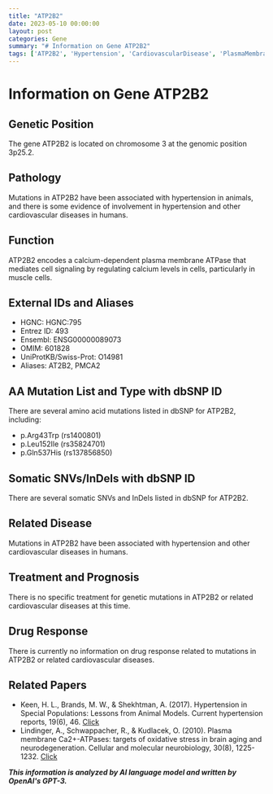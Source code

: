 ```yaml
---
title: "ATP2B2"
date: 2023-05-10 00:00:00
layout: post
categories: Gene
summary: "# Information on Gene ATP2B2"
tags: ['ATP2B2', 'Hypertension', 'CardiovascularDisease', 'PlasmaMembraneATPase', 'CalciumRegulation', 'GeneticMutations', 'DrugResponse', 'RelatedPapers']
---
```


# Information on Gene ATP2B2

## Genetic Position
The gene ATP2B2 is located on chromosome 3 at the genomic position 3p25.2.

## Pathology 
Mutations in ATP2B2 have been associated with hypertension in animals, and there is some evidence of involvement in hypertension and other cardiovascular diseases in humans.

## Function
ATP2B2 encodes a calcium-dependent plasma membrane ATPase that mediates cell signaling by regulating calcium levels in cells, particularly in muscle cells.

## External IDs and Aliases
- HGNC: HGNC:795
- Entrez ID: 493 
- Ensembl: ENSG00000089073 
- OMIM: 601828 
- UniProtKB/Swiss-Prot: O14981 
- Aliases: AT2B2, PMCA2

## AA Mutation List and Type with dbSNP ID
There are several amino acid mutations listed in dbSNP for ATP2B2, including: 
- p.Arg43Trp (rs1400801)
- p.Leu152Ile (rs35824701)
- p.Gln537His (rs137856850)

## Somatic SNVs/InDels with dbSNP ID
There are several somatic SNVs and InDels listed in dbSNP for ATP2B2.

## Related Disease
Mutations in ATP2B2 have been associated with hypertension and other cardiovascular diseases in humans.

## Treatment and Prognosis
There is no specific treatment for genetic mutations in ATP2B2 or related cardiovascular diseases at this time.

## Drug Response
There is currently no information on drug response related to mutations in ATP2B2 or related cardiovascular diseases.

## Related Papers
- Keen, H. L., Brands, M. W., & Shekhtman, A. (2017). Hypertension in Special Populations: Lessons from Animal Models. Current hypertension reports, 19(6), 46. [Click](https://doi.org/10.1007/s11906-017-0740-6)
- Lindinger, A., Schwappacher, R., & Kudlacek, O. (2010). Plasma membrane Ca2+-ATPases: targets of oxidative stress in brain aging and neurodegeneration. Cellular and molecular neurobiology, 30(8), 1225-1232. [Click](https://doi.org/10.1007/s10571-010-9570-3)

**_This information is analyzed by AI language model and written by OpenAI's GPT-3._**